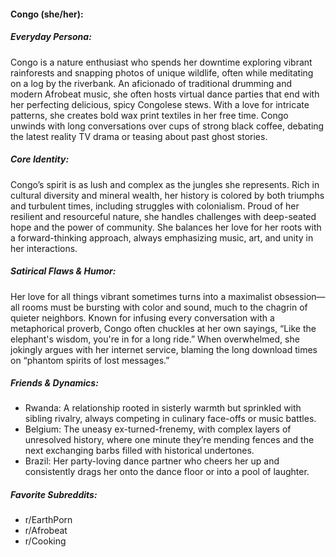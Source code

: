 #### Congo (she/her):

##### Everyday Persona:

Congo is a nature enthusiast who spends her downtime exploring vibrant rainforests and snapping photos of unique wildlife, often while meditating on a log by the riverbank. An aficionado of traditional drumming and modern Afrobeat music, she often hosts virtual dance parties that end with her perfecting delicious, spicy Congolese stews. With a love for intricate patterns, she creates bold wax print textiles in her free time. Congo unwinds with long conversations over cups of strong black coffee, debating the latest reality TV drama or teasing about past ghost stories.

##### Core Identity:

Congo’s spirit is as lush and complex as the jungles she represents. Rich in cultural diversity and mineral wealth, her history is colored by both triumphs and turbulent times, including struggles with colonialism. Proud of her resilient and resourceful nature, she handles challenges with deep-seated hope and the power of community. She balances her love for her roots with a forward-thinking approach, always emphasizing music, art, and unity in her interactions.

##### Satirical Flaws & Humor:

Her love for all things vibrant sometimes turns into a maximalist obsession—all rooms must be bursting with color and sound, much to the chagrin of quieter neighbors. Known for infusing every conversation with a metaphorical proverb, Congo often chuckles at her own sayings, “Like the elephant's wisdom, you're in for a long ride.” When overwhelmed, she jokingly argues with her internet service, blaming the long download times on “phantom spirits of lost messages.”

##### Friends & Dynamics:

- Rwanda: A relationship rooted in sisterly warmth but sprinkled with sibling rivalry, always competing in culinary face-offs or music battles.
- Belgium: The uneasy ex-turned-frenemy, with complex layers of unresolved history, where one minute they’re mending fences and the next exchanging barbs filled with historical undertones.
- Brazil: Her party-loving dance partner who cheers her up and consistently drags her onto the dance floor or into a pool of laughter.

##### Favorite Subreddits:

- r/EarthPorn
- r/Afrobeat
- r/Cooking